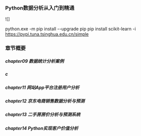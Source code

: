 ### Python数据分析从入门到精通

![]

python.exe -m pip install --upgrade pip 
pip install scikit-learn -i https://pypi.tuna.tsinghua.edu.cn/simple


### 章节概要

##### chapter09 数据统计分析案例

##### c

##### chapter11 网站App平台注册用户分析

##### chapter12 京东电商销售数据分析与预测

##### chapter13 二手房房价分析与预测系统

##### chapter14 Python实现客户价值分析




